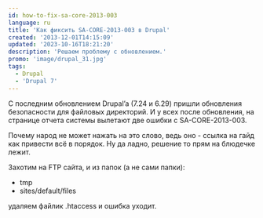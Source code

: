 ```yaml
---
id: how-to-fix-sa-core-2013-003
language: ru
title: 'Как фиксить SA-CORE-2013-003 в Drupal'
created: '2013-12-01T14:15:09'
updated: '2023-10-16T18:21:20'
description: 'Решаем проблему с обновлением.'
promo: 'image/drupal_31.jpg'
tags:
  - Drupal
  - 'Drupal 7'
---
```


С последним обновлением Drupal’a (7.24 и 6.29) пришли обновления безопасности
для файловых директорий. И у всех после обновления, на странице отчета системы
вылетают две ошибки с SA-CORE-2013-003.

Почему народ не может нажать на это слово, ведь оно - ссылка на гайд как
привести всё в порядок. Ну да ладно, решение то прям на блюдечке лежит.

Захотим на FTP сайта, и из папок (а не сами папки):

- tmp
- sites/default/files

удаляем файлик .htaccess и ошибка уходит. 
